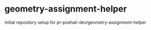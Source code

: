 # geometry-assignment-helper

Initial repository setup for pr-poehali-dev/geometry-assignment-helper
